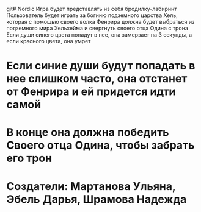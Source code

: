 git# Nordic
Игра будет представлять из себя бродилку-лабиринт
Пользователь будет играть за богиню подземного царства Хель, которая с помощью своего волка Фенрира должна будет выбраться из подземного мира Хельхейма и свергнуть своего отца Одина с трона
Если души синего цвета попадут в нее, она замерзает на 3 секунды, а если красного цвета, она умрет
# Если синие души будут попадать в нее слишком часто, она отстанет от Фенрира и ей придется идти самой
# В конце она должна победить Своего отца Одина, чтобы забрать его трон
# Создатели: Мартанова Ульяна, Эбель Дарья, Шрамова Надежда
